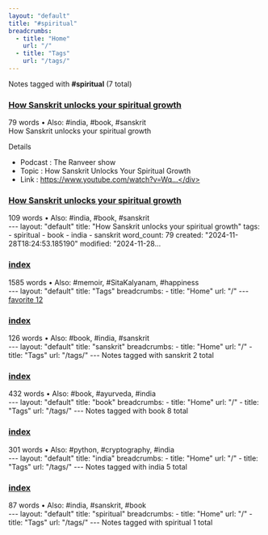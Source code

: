 ```yaml
---
layout: "default"
title: "#spiritual"
breadcrumbs:
  - title: "Home"
    url: "/"
  - title: "Tags"
    url: "/tags/"
---
```

Notes tagged with **#spiritual** (7 total)

<div class="note-grid">

<div class="note-card">
    <h3><a href="how-sanskrit-unlocks-your-spiritual-growth/">How Sanskrit unlocks your spiritual growth</a></h3>
    <div class="note-meta">
        79 words
        • Also: #india, #book, #sanskrit
    </div>
    <div class="note-excerpt">How Sanskrit unlocks your spiritual growth

 Details

- Podcast     : The Ranveer show
- Topic       : How Sanskrit Unlocks Your Spiritual Growth
- Link        : https://www.youtube.com/watch?v=Wq...</div>
</div>

<div class="note-card">
    <h3><a href="docs/how-sanskrit-unlocks-your-spiritual-growth/index/">How Sanskrit unlocks your spiritual growth</a></h3>
    <div class="note-meta">
        109 words
        • Also: #india, #book, #sanskrit
    </div>
    <div class="note-excerpt">---
layout: "default"
title: "How Sanskrit unlocks your spiritual growth"
tags:
  - spiritual
  - book
  - india
  - sanskrit
word_count: 79
created: "2024-11-28T18:24:53.185190"
modified: "2024-11-28...</div>
</div>

<div class="note-card">
    <h3><a href="docs/tags/index/">index</a></h3>
    <div class="note-meta">
        1585 words
        • Also: #memoir, #SitaKalyanam, #happiness
    </div>
    <div class="note-excerpt">---
layout: "default"
title: "Tags"
breadcrumbs:
  - title: "Home"
    url: "/"
---
<div class="tag-cloud">
<a href="favorite/" class="tag" style="--tag-weight: 1.0">favorite 12</a>
<a href="progra...</div>
</div>

<div class="note-card">
    <h3><a href="docs/tags/sanskrit/index/">index</a></h3>
    <div class="note-meta">
        126 words
        • Also: #book, #india, #sanskrit
    </div>
    <div class="note-excerpt">---
layout: "default"
title: "sanskrit"
breadcrumbs:
  - title: "Home"
    url: "/"
  - title: "Tags"
    url: "/tags/"
---
Notes tagged with sanskrit 2 total

<div class="note-grid">

<div cl...</div>
</div>

<div class="note-card">
    <h3><a href="docs/tags/book/index/">index</a></h3>
    <div class="note-meta">
        432 words
        • Also: #book, #ayurveda, #india
    </div>
    <div class="note-excerpt">---
layout: "default"
title: "book"
breadcrumbs:
  - title: "Home"
    url: "/"
  - title: "Tags"
    url: "/tags/"
---
Notes tagged with book 8 total

<div class="note-grid">

<div class="not...</div>
</div>

<div class="note-card">
    <h3><a href="docs/tags/india/index/">index</a></h3>
    <div class="note-meta">
        301 words
        • Also: #python, #cryptography, #india
    </div>
    <div class="note-excerpt">---
layout: "default"
title: "india"
breadcrumbs:
  - title: "Home"
    url: "/"
  - title: "Tags"
    url: "/tags/"
---
Notes tagged with india 5 total

<div class="note-grid">

<div class="n...</div>
</div>

<div class="note-card">
    <h3><a href="docs/tags/spiritual/index/">index</a></h3>
    <div class="note-meta">
        87 words
        • Also: #india, #sanskrit, #book
    </div>
    <div class="note-excerpt">---
layout: "default"
title: "spiritual"
breadcrumbs:
  - title: "Home"
    url: "/"
  - title: "Tags"
    url: "/tags/"
---
Notes tagged with spiritual 1 total

<div class="note-grid">

<div ...</div>
</div>
</div>